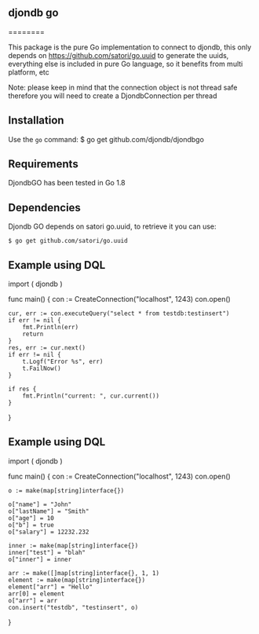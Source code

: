 ## djondb go
========

This package is the pure Go implementation to connect to djondb, this only depends on https://github.com/satori/go.uuid to generate the uuids,
everything else is included in pure Go language, so it benefits from multi platform, etc

Note: please keep in mind that the connection object is not thread safe therefore you will need to create a DjondbConnection per thread

## Installation 

Use the `go` command:
   $ go get github.com/djondb/djondbgo

## Requirements

DjondbGO has been tested in Go 1.8

## Dependencies

Djondb GO depends on satori go.uuid, to retrieve it you can use:

	$ go get github.com/satori/go.uuid


## Example using DQL

import (
	djondb
)

func main() {
	con := CreateConnection("localhost", 1243)
	con.open()

	cur, err := con.executeQuery("select * from testdb:testinsert")
	if err != nil {
		fmt.Println(err)
		return
	}
	res, err := cur.next()
	if err != nil {
		t.Logf("Error %s", err)
		t.FailNow()
	}

	if res {
		fmt.Println("current: ", cur.current())
	}
}

## Example using DQL
import (
	djondb
)

func main() {
	con := CreateConnection("localhost", 1243)
	con.open()

	o := make(map[string]interface{})

	o["name"] = "John"
	o["lastName"] = "Smith"
	o["age"] = 10
	o["b"] = true
	o["salary"] = 12232.232

	inner := make(map[string]interface{})
	inner["test"] = "blah"
	o["inner"] = inner

	arr := make([]map[string]interface{}, 1, 1)
	element := make(map[string]interface{})
	element["arr"] = "Hello"
	arr[0] = element
	o["arr"] = arr
	con.insert("testdb", "testinsert", o)
}
